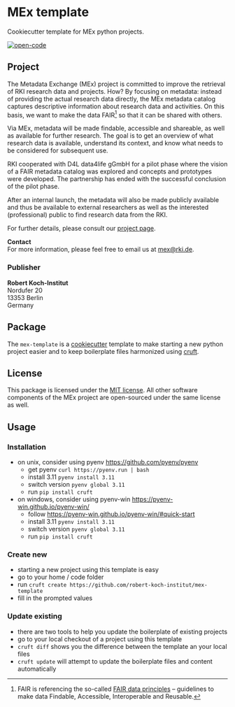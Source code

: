 # MEx template

Cookiecutter template for MEx python projects.

[![open-code](https://github.com/robert-koch-institut/mex-template/actions/workflows/open-code.yml/badge.svg)](https://gitlab.opencode.de/robert-koch-institut/mex/mex-template)

## Project

The Metadata Exchange (MEx) project is committed to improve the retrieval of RKI
research data and projects. How? By focusing on metadata: instead of providing the
actual research data directly, the MEx metadata catalog captures descriptive information
about research data and activities. On this basis, we want to make the data FAIR[^1] so
that it can be shared with others.

Via MEx, metadata will be made findable, accessible and shareable, as well as available
for further research. The goal is to get an overview of what research data is available,
understand its context, and know what needs to be considered for subsequent use.

RKI cooperated with D4L data4life gGmbH for a pilot phase where the vision of a
FAIR metadata catalog was explored and concepts and prototypes were developed.
The partnership has ended with the successful conclusion of the pilot phase.

After an internal launch, the metadata will also be made publicly available and thus be
available to external researchers as well as the interested (professional) public to
find research data from the RKI.

For further details, please consult our
[project page](https://www.rki.de/DE/Content/Forsch/MEx/MEx_node.html).

[^1]: FAIR is referencing the so-called
[FAIR data principles](https://www.go-fair.org/fair-principles/) – guidelines to make
data Findable, Accessible, Interoperable and Reusable.

**Contact** \
For more information, please feel free to email us at [mex@rki.de](mailto:mex@rki.de).

### Publisher

**Robert Koch-Institut** \
Nordufer 20 \
13353 Berlin \
Germany

## Package

The `mex-template` is a [cookiecutter](https://www.cookiecutter.io/) template to make
starting a new python project easier and to keep boilerplate files harmonized using
[cruft](https://cruft.github.io/cruft/).

## License

This package is licensed under the [MIT license](/LICENSE). All other software
components of the MEx project are open-sourced under the same license as well.

## Usage

### Installation

- on unix, consider using pyenv https://github.com/pyenv/pyenv
  - get pyenv `curl https://pyenv.run | bash`
  - install 3.11 `pyenv install 3.11`
  - switch version `pyenv global 3.11`
  - run `pip install cruft`
- on windows, consider using pyenv-win https://pyenv-win.github.io/pyenv-win/
  - follow https://pyenv-win.github.io/pyenv-win/#quick-start
  - install 3.11 `pyenv install 3.11`
  - switch version `pyenv global 3.11`
  - run `pip install cruft`

### Create new

- starting a new project using this template is easy
- go to your home / code folder
- run `cruft create https://github.com/robert-koch-institut/mex-template`
- fill in the prompted values

### Update existing

- there are two tools to help you update the boilerplate of existing projects
- go to your local checkout of a project using this template
- `cruft diff` shows you the difference between the template an your local files
- `cruft update` will attempt to update the boilerplate files and content automatically
